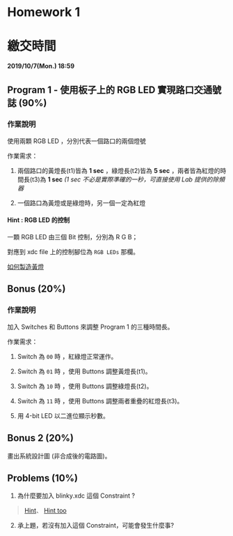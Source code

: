Homework 1
=============================

# 繳交時間

**2019/10/7(Mon.) 18:59**

## Program 1 - 使用板子上的 RGB LED 實現路口交通號誌 (90%)

### 作業說明

使用兩顆 RGB LED ，分別代表一個路口的兩個燈號

作業需求：

1. 兩個路口的黃燈長(t1)皆為 **1 sec** ，綠燈長(t2)皆為 **5 sec** ，兩者皆為紅燈的時間長(t3)為 **1 sec** _(1 sec 不必是實際準確的一秒，可直接使用 Lab 提供的除頻器_

2. 一個路口為黃燈或是綠燈時，另一個一定為紅燈

#### Hint : RGB LED 的控制

一顆 RGB LED 由三個 Bit 控制，分別為 R G B；

對應到 xdc file 上的控制腳位為 `RGB LEDs` 那欄。

[如何製造黃燈](https://zh.wikipedia.org/wiki/%E4%B8%89%E5%8E%9F%E8%89%B2%E5%85%89%E6%A8%A1%E5%BC%8F)

## Bonus (20%)

### 作業說明

加入 Switches 和 Buttons 來調整 Program 1 的三種時間長。

作業需求：

1. Switch 為 `00` 時 ，紅綠燈正常運作。

2. Switch 為 `01` 時 ，使用 Buttons 調整黃燈長(t1)。

3. Switch 為 `10` 時 ，使用 Buttons 調整綠燈長(t2)。

4. Switch 為 `11` 時 ，使用 Buttons 調整兩者重疊的紅燈長(t3)。

5. 用 4-bit LED 以二進位顯示秒數。

## Bonus 2 (20%)

畫出系統設計圖 (非合成後的電路圖)。

## Problems (10%)

1. 為什麼要加入 blinky.xdc 這個 Constraint ?

> [Hint](https://www.xilinx.com/support/documentation/sw_manuals/xilinx2018_1/ug903-vivado-using-constraints.pdf)、 [Hint too](https://forums.xilinx.com/t5/Synthesis/Clock-Dividers-XDC-definition-best-practice/td-p/709540)

2. 承上題，若沒有加入這個 Constraint，可能會發生什麼事?
